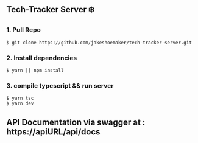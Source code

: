 ## Tech-Tracker Server :snowflake:

### 1. Pull Repo
```
$ git clone https://github.com/jakeshoemaker/tech-tracker-server.git
```
### 2. Install dependencies
``` 
$ yarn || npm install
```
### 3. compile typescript && run server
```
$ yarn tsc
$ yarn dev
```

## API Documentation via swagger at : https://apiURL/api/docs
